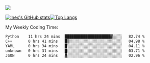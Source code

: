 ![](https://komarev.com/ghpvc/?username=lnexenl&style=flat-square&color=orange)

[![lnex's GitHub stats](https://github-readme-stats.vercel.app/api?username=lnexenl&count_private=true&show_icons=true)](https://github.com/anuraghazra/github-readme-stats)[![Top Langs](https://github-readme-stats.vercel.app/api/top-langs/?username=lnexenl&layout=compact&langs_count=8&exclude_repo=32-bit-MIPS-CPU)](https://github.com/anuraghazra/github-readme-stats)

My Weekly Coding Time:
<!--START_SECTION:waka-->

```txt
Python    11 hrs 24 mins  ████████████████████▓░░░░   82.74 %
C++       0 hrs 41 mins   █▒░░░░░░░░░░░░░░░░░░░░░░░   04.98 %
YAML      0 hrs 34 mins   █░░░░░░░░░░░░░░░░░░░░░░░░   04.11 %
unknown   0 hrs 31 mins   █░░░░░░░░░░░░░░░░░░░░░░░░   03.71 %
JSON      0 hrs 24 mins   ▓░░░░░░░░░░░░░░░░░░░░░░░░   02.96 %
```

<!--END_SECTION:waka-->


